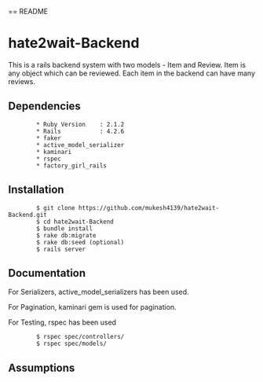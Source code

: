 == README

# hate2wait-Backend

This is a rails backend system with two models - Item and Review. Item is any object which can be reviewed. Each item in the backend can have many reviews.

## Dependencies
            * Ruby Version    : 2.1.2
            * Rails           : 4.2.6
            * faker
            * active_model_serializer
            * kaminari
            * rspec
            * factory_girl_rails

## Installation
            $ git clone https://github.com/mukesh4139/hate2wait-Backend.git
            $ cd hate2wait-Backend
            $ bundle install
            $ rake db:migrate
            $ rake db:seed (optional)
            $ rails server


## Documentation

For Serializers, active_model_serializers has been used.

For Pagination, kaminari gem is used for pagination.

For Testing, rspec has been used

            $ rspec spec/controllers/
            $ rspec spec/models/

## Assumptions




